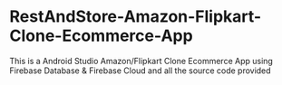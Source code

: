 # RestAndStore-Amazon-Flipkart-Clone-Ecommerce-App
This is a Android Studio Amazon/Flipkart Clone Ecommerce App using Firebase Database &amp; Firebase Cloud and all the source code provided
